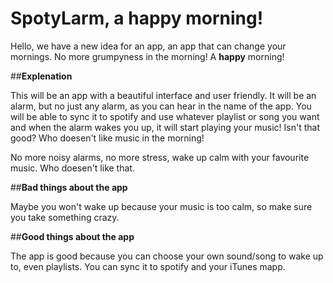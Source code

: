 SpotyLarm, a happy morning!
============================

Hello, we have a new idea for an app, an app that can change your mornings. No more grumpyness in the morning! A **happy** morning!

##**Explenation**

This will be an app with a beautiful interface and user friendly. It will be an alarm, but no just any alarm, as you can hear in the name of the app. You will be able to sync it to spotify and use whatever playlist or song you want and when the alarm wakes you up, it will start playing your music! Isn't that good? Who doesen't like music in the morning!

No more noisy alarms, no more stress, wake up calm with your favourite music. Who doesen't like that. 


##**Bad things about the app**

Maybe you won't wake up because your music is too calm, so make sure you take something crazy. 


##**Good things about the app**

The app is good because you can choose your own sound/song to wake up to, even playlists. You can sync it to spotify and your iTunes mapp.